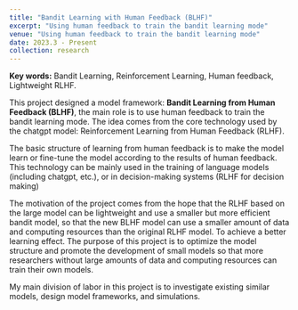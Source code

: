 ```yaml
---
title: "Bandit Learning with Human Feedback (BLHF)"
excerpt: "Using human feedback to train the bandit learning mode"
venue: "Using human feedback to train the bandit learning mode"
date: 2023.3 - Present
collection: research
---
```

**Key words:** Bandit Learning, Reinforcement Learning, Human feedback, Lightweight RLHF.

This project designed a model framework: **Bandit Learning from Human Feedback (BLHF)**, the main role is to use human feedback to train the bandit learning mode. The idea comes from the core technology used by the chatgpt model: Reinforcement Learning from Human Feedback (RLHF).

The basic structure of learning from human feedback is to make the model learn or fine-tune the model according to the results of human feedback. This technology can be mainly used in the training of language models (including chatgpt, etc.), or in decision-making systems (RLHF for decision making)

The motivation of the project comes from the hope that the RLHF based on the large model can be lightweight and use a smaller but more efficient bandit model, so that the new BLHF model can use a smaller amount of data and computing resources than the original RLHF model. To achieve a better learning effect. The purpose of this project is to optimize the model structure and promote the development of small models so that more researchers without large amounts of data and computing resources can train their own models.

My main division of labor in this project is to investigate existing similar models, design model frameworks, and simulations.
